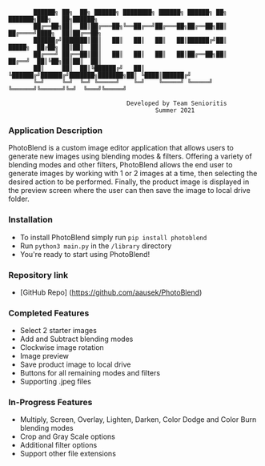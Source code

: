 ```
       ██████╗ ██╗  ██╗ ██████╗ ████████╗ ██████╗ ██████╗ ██╗     ███████╗███╗   ██╗██████╗ 
       ██╔══██╗██║  ██║██╔═══██╗╚══██╔══╝██╔═══██╗██╔══██╗██║     ██╔════╝████╗  ██║██╔══██╗
       ██████╔╝███████║██║   ██║   ██║   ██║   ██║██████╔╝██║     █████╗  ██╔██╗ ██║██║  ██║
       ██╔═══╝ ██╔══██║██║   ██║   ██║   ██║   ██║██╔══██╗██║     ██╔══╝  ██║╚██╗██║██║  ██║
       ██║     ██║  ██║╚██████╔╝   ██║   ╚██████╔╝██████╔╝███████╗███████╗██║ ╚████║██████╔╝
       ╚═╝     ╚═╝  ╚═╝ ╚═════╝    ╚═╝    ╚═════╝ ╚═════╝ ╚══════╝╚══════╝╚═╝  ╚═══╝╚═════╝
      
                                 Developed by Team Senioritis
                                         Summer 2021
```

### Application Description

PhotoBlend is a custom image editor application that allows users to generate new images using blending modes & filters.
Offering a variety of blending modes and other filters, PhotoBlend allows the end user to generate images by working 
with 1 or 2 images at a time, then selecting the desired action to be performed. Finally, the product image is displayed
in the preview screen where the user can then save the image to local drive folder. 

### Installation
- To install PhotoBlend simply run `pip install photoblend`
- Run `python3 main.py` in the `/library` directory
- You're ready to start using PhotoBlend!

### Repository link
- [GitHub Repo] (https://github.com/aausek/PhotoBlend)

### Completed Features
- Select 2 starter images
- Add and Subtract blending modes
- Clockwise image rotation 
- Image preview
- Save product image to local drive   
- Buttons for all remaining modes and filters
- Supporting .jpeg files

### In-Progress Features
- Multiply, Screen, Overlay, Lighten, Darken, Color Dodge and Color Burn blending modes
- Crop and Gray Scale options
- Additional filter options
- Support other file extensions
